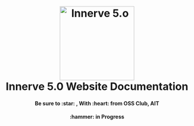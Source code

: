 <h1 align="center">
  <a name="logo" href="assets/img/card.png"><img src="assets/img/card.png" alt="Innerve 5.o" width="200"></a>
  <br>
  Innerve 5.0 Website Documentation
</h1>
<h4 align="center">Be sure to :star: , With :heart: from OSS Club, AIT</h4>
<h4 align="center">:hammer: in Progress</h4>
